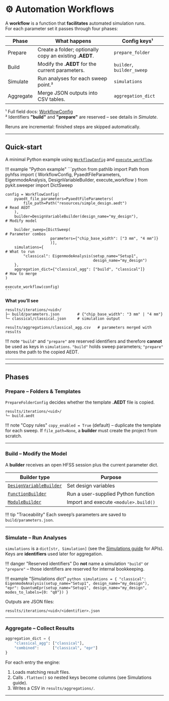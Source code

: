 # ⚙️ Automation Workflows

A **workflow** is a function that **facilitates** automated simulation runs.  
For each parameter set it passes through four phases:

| Phase     | What happens                                            | Config keys¹               |
|-----------|---------------------------------------------------------|----------------------------|
| Prepare   | Create a folder; optionally copy an existing **.AEDT**. | `prepare_folder`           |
| Build     | Modify the **.AEDT** for the current parameters.        | `builder`, `builder_sweep` |
| Simulate  | Run analyses for each sweep point.²                     | `simulations`              |
| Aggregate | Merge JSON outputs into CSV tables.                     | `aggregation_dict`         |

¹ Full field docs: [WorkflowConfig](../api/workflow_config.md)  
² Identifiers **"build"** and **"prepare"** are reserved – see details in *Simulate*.

Reruns are incremental: finished steps are skipped automatically.

---

## Quick-start

A minimal Python example using [`WorkflowConfig`](../api/workflow_config.md) and [`execute_workflow`](../api/execute_workflow.md).

!!! example "Python example"
    ```python
    from pathlib import Path
    from pyhfss import (
        WorkflowConfig, PyaedtFileParameters,
        EigenmodeAnalysis, DesignVariableBuilder, execute_workflow
    )
    from pykit.sweeper import DictSweep

    config = WorkflowConfig(
        pyaedt_file_parameters=PyaedtFileParameters(
            file_path=Path("resources/simple_design.aedt")                  # Read AEDT
        ),
        builder=DesignVariableBuilder(design_name="my_design"),             # Modify model

        builder_sweep=[DictSweep(                                           # Parameter combos
                        parameters={"chip_base_width": ["3 mm", "4 mm"]}
                        )],                                                 
        simulations={                                                       # What to run
            "classical": EigenmodeAnalysis(setup_name="Setup1",
                                           design_name="my_design")
        },
        aggregation_dict={"classical_agg": ["build", "classical"]}          # How to merge
    )

    execute_workflow(config)
    ```

**What you’ll see**

```text
results/iterations/<uid>/
├─ build/parameters.json        # {"chip_base_width": "3 mm" | "4 mm"}
└─ classical/classical.json     # simulation output

results/aggregations/classical_agg.csv   # parameters merged with results
```

!!! note
    `"build"` and `"prepare"` are reserved identifiers and therefore **cannot**
    be used as keys in `simulations`. `"build"` holds sweep parameters;
    `"prepare"` stores the path to the copied AEDT.

---


---

## Phases

### Prepare – Folders & Templates

`PrepareFolderConfig` decides whether the template **.AEDT** file is copied.

```text
results/iterations/<uid>/
└─ build.aedt
```

!!! note "Copy rules"
    `copy_enabled = True` (default) – duplicate the template for each sweep.
    If `file_path=None`, a **builder** must create the project from scratch.

---

### Build – Modify the Model

A **builder** receives an open HFSS session plus the current parameter dict.

| Builder type                                                 | Purpose                               |
| ------------------------------------------------------------ | ------------------------------------- |
| [`DesignVariableBuilder`](../api/design_variable_builder.md) | Set design variables                  |
| [`FunctionBuilder`](../api/function_builder.md)              | Run a user-supplied Python function   |
| [`ModuleBuilder`](../api/module_builder.md)                  | Import and execute `<module>.build()` |

!!! tip "Traceability"
    Each sweep’s parameters are saved to `build/parameters.json`.

---

### Simulate – Run Analyses

`simulations` is a `dict[str, Simulation]` (see the
[Simulations guide](simulations.md) for APIs). Keys are **identifiers** used later
for aggregation.

!!! danger "Reserved identifiers"
    Do **not** name a simulation `"build"` or `"prepare"` – those identifiers
    are reserved for internal bookkeeping.

!!! example "Simulations dict"
    ```python
        simulations = {
            "classical": EigenmodeAnalysis(setup_name="Setup1",
                                           design_name="my_design"),
            "epr": QuantumEpr(setup_name="Setup1",
                              design_name="my_design",
                              modes_to_labels={0: "q0"})
        }
    ```

Outputs are JSON files:

```text
results/iterations/<uid>/<identifier>.json
```

---

### Aggregate – Collect Results

```python
aggregation_dict = {
    "classical_agg": ["classical"],
    "combined":      ["classical", "epr"]
}
```

For each entry the engine:

1. Loads matching result files.
2. Calls `.flatten()` so nested keys become columns (see Simulations guide).
3. Writes a CSV in `results/aggregations/`.

---
